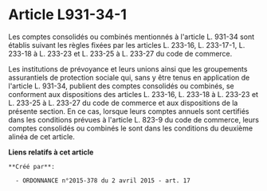 # Article L931-34-1

Les comptes consolidés ou combinés mentionnés à l'article L. 931-34 sont établis suivant les règles fixées par les articles
L. 233-16, L. 233-17-1, L. 233-18 à L. 233-23 et L. 233-25 à L. 233-27 du code de commerce. 

Les institutions de prévoyance et leurs unions ainsi que les groupements assurantiels de protection sociale qui, sans y être
tenus en application de l'article L. 931-34, publient des comptes consolidés ou combinés, se conforment aux dispositions des
articles L. 233-16, L. 233-18 à L. 233-23 et L. 233-25 à L. 233-27 du code de commerce et aux dispositions de la présente
section. En ce cas, lorsque leurs comptes annuels sont certifiés dans les conditions prévues à l'article L. 823-9 du code de
commerce, leurs comptes consolidés ou combinés le sont dans les conditions du deuxième alinéa de cet article.

**Liens relatifs à cet article**

	**Créé par**:

	  - ORDONNANCE n°2015-378 du 2 avril 2015 - art. 17
